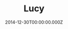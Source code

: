 ---
title: "Lucy"
year: 2014
date: 2014-12-30T00:00:00.000Z
permalink: /almanac/movies/2014-12-30-lucy/index.html
rating: 1
tmdbid: 240832
---